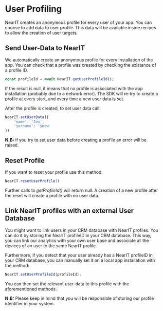 # User Profiling

NearIT creates an anonymous profile for every user of your app. You can choose to add data to user profile. This data will be available inside recipes to allow the creation of user targets.

## Send User-Data to NearIT

We automatically create an anonymous profile for every installation of the app. You can check that a profile was created by checking the existance of a profile ID.
```js
const profileId = await NearIT.getUserProfileId();
```

If the result is null, it means that no profile is associated with the app installation (probably due to a network error). The SDK will re-try to create a profile at every start, and every time a new user data is set.

After the profile is created, to set user data call:
```js
NearIT.setUserData({
    'name': 'Jon',
    'surname': 'Snow'
})
```

**N.B:** If you try to set user data before creating a profile an error will be raised.

## Reset Profile
If you want to reset your profile use this method:
```js
NearIT.resetUserProfile()
```
Further calls to *getProfileId()* will return null.
A creation of a new profile after the reset will create a profile with no user data.

## Link NearIT profiles with an external User Database

You might want to link users in your CRM database with NearIT profiles. You can do it by storing the NearIT profileID in your CRM database. This way, you can link our analytics with your own user base and associate all the devices of an user to the same NearIT profile.


Furthermore, if you detect that your user already has a NearIT profileID in your CRM database, you can manually set it on a local app installation with the method:
```js
NearIT.setUserProfileId(profileId);
```
You can then set the relevant user-data to this profile with the aforementioned methods.

**N.B:** Please keep in mind that you will be responsible of storing our profile identifier in your system.
